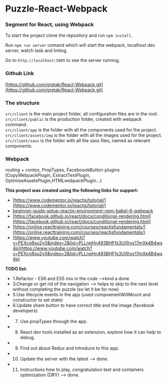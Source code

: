 # Puzzle-React-Webpack
### Segment for React, using Webpack


To start the project clone the repository and run ```npm install```.

Run ```npm run server``` comand which will start the webpack, localhost dev server, watch task and linting.

Go to ```http://localhost:5005``` to see the server running.

### Github Link
[https://github.com/gretak/React-Webpack.git](https://github.com/gretak/React-Webpack.git)

### The structure
```src/client``` is the main project folder, all configuration files are in the root. <br />
```src/client/public``` is the production folder, created with webpack command.<br />
```src/client/app``` is the folder with all the components used for the project.<br />
```src/client/assets/img``` is the folder with all the images used for the project.<br />
```src/client/sass``` is the folder with all the sass files, named as relevant components.<br />


### Webpack
 routing + contex, PropTypes, FaceboookButton
 plugins (CopyWebpackPlugin, ExtractTextPlugin, OptimiseAssetsPlugin,HTMLwebpackPlugin...)


**This project was created using the following links for support:**
- [https://www.codementor.io/reactjs/tutorial/](https://www.codementor.io/reactjs/tutorial/)
- [beginner-guide-setup-reactjs-environment-npm-babel-6-webpack](beginner-guide-setup-reactjs-environment-npm-babel-6-webpack)
- [https://facebook.github.io/react/docs/conditional-rendering.html](https://facebook.github.io/react/docs/conditional-rendering.html)
- [https://online.reacttraining.com/courses/reactjsfundamentals/](https://online.reacttraining.com/courses/reactjsfundamentals/)
- [https://www.youtube.com/watch?v=PEXcg8xu2y0&index=2&list=PLLnpHn493BHFfs3Uj5tvx17mXk4B4ws4p](https://www.youtube.com/watch?v=PEXcg8xu2y0&index=2&list=PLLnpHn493BHFfs3Uj5tvx17mXk4B4ws4p)


**TODO list:**
- 1.Refactor - ES6 and ES5 mix in the code -->kind a done
- 3.Change or get rid of the navigation --> helps to skip to the next level without completing the puzzle (so let it be for now)
- 5.Use lifecycle events in the app (used compoenentWillMount and constructor to set state)
- 6.Update share button to have correct title and the image (facebook developers)
- 7. Use propTypes through the app.
- 8. React dev tools installed as an extension, explore how it can help to debug.
- 9. Find out about Redux and introduce to this app.
- 10. Update the server with the latest --> done.
- 11. Instructions how to play, congratulation text and containers optimization (DRY) --> done.



